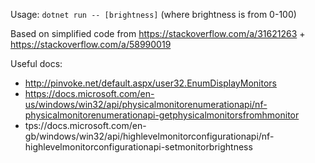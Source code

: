 Usage: `dotnet run -- [brightness]` (where brightness is from 0-100)

Based on simplified code from https://stackoverflow.com/a/31621263 + https://stackoverflow.com/a/58990019

Useful docs:
 - http://pinvoke.net/default.aspx/user32.EnumDisplayMonitors
 - https://docs.microsoft.com/en-us/windows/win32/api/physicalmonitorenumerationapi/nf-physicalmonitorenumerationapi-getphysicalmonitorsfromhmonitor
 - tps://docs.microsoft.com/en-gb/windows/win32/api/highlevelmonitorconfigurationapi/nf-highlevelmonitorconfigurationapi-setmonitorbrightness
